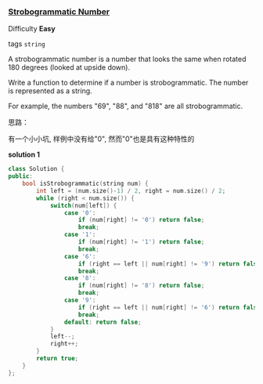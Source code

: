 ### [Strobogrammatic Number](https://leetcode.com/problems/strobogrammatic-number/)

Difficulty **Easy**

tags `string`

A strobogrammatic number is a number that looks the same when rotated 180 degrees (looked at upside down).

Write a function to determine if a number is strobogrammatic. The number is represented as a string.

For example, the numbers "69", "88", and "818" are all strobogrammatic.

思路：

有一个小小坑, 样例中没有给"0", 然而"0"也是具有这种特性的

**solution 1**

```c++
class Solution {
public:
    bool isStrobogrammatic(string num) {
        int left = (num.size()-1) / 2, right = num.size() / 2;
        while (right < num.size()) {
            switch(num[left]) {
                case '0':
                    if (num[right] != '0') return false;
                    break;
                case '1':
                    if (num[right] != '1') return false;
                    break;
                case '6':
                    if (right == left || num[right] != '9') return false;
                    break;
                case '8':
                    if (num[right] != '8') return false;
                    break;
                case '9':
                    if (right == left || num[right] != '6') return false;
                    break;
                default: return false;
            }
            left--;
            right++;
        } 
        return true;   
    }
};
```

